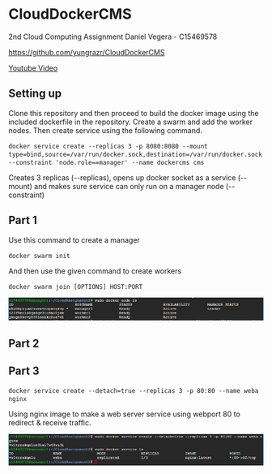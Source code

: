 # CloudDockerCMS

2nd Cloud Computing Assignment
Daniel Vegera - C15469578

https://github.com/yungrazr/CloudDockerCMS

[Youtube Video](https://www.youtube.com/watch?v=uMqqn6jppjU)

## Setting up

Clone this repository and then proceed to build the docker image using the included dockerfile in the repository.
Create a swarm and add the worker nodes.
Then create service using the following command.
```
docker service create --replicas 3 -p 8080:8080 --mount type=bind,source=/var/run/docker.sock,destination=/var/run/docker.sock --constraint 'node.role==manager' --name dockercms cms
```
Creates 3 replicas (--replicas), opens up docker socket as a service (--mount) and makes sure service can only run on a manager node (--constraint)

## Part 1

Use this command to create a manager
```
docker swarm init
```
And then use the given command to create workers
```
docker swarm join [OPTIONS] HOST:PORT
```
![Image 1](/1.png?raw=true "Screenshot")

## Part 2


## Part 3

```
docker service create --detach=true --replicas 3 -p 80:80 --name weba nginx
```
Using nginx image to make a web server service using webport 80 to redirect & receive traffic.

![Image 2](/2.png?raw=true "Screenshot")
